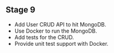 ## Stage 9
* Add User CRUD API to hit MongoDB.
* Use Docker to run the MongoDB.
* Add tests for the CRUD.
* Provide unit test support with Docker.